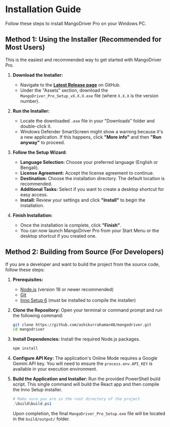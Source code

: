 
# Installation Guide

Follow these steps to install MangoDriver Pro on your Windows PC.

## Method 1: Using the Installer (Recommended for Most Users)

This is the easiest and recommended way to get started with MangoDriver Pro.

1.  **Download the Installer:**
    -   Navigate to the [**Latest Release page**](https://github.com/ashikurrahaman48/mangodriver/releases/latest) on GitHub.
    -   Under the "Assets" section, download the `MangoDriver_Pro_Setup_vX.X.X.exe` file (where `X.X.X` is the version number).

2.  **Run the Installer:**
    -   Locate the downloaded `.exe` file in your "Downloads" folder and double-click it.
    -   Windows Defender SmartScreen might show a warning because it's a new application. If this happens, click **"More info"** and then **"Run anyway"** to proceed.

3.  **Follow the Setup Wizard:**
    -   **Language Selection:** Choose your preferred language (English or Bengali).
    -   **License Agreement:** Accept the license agreement to continue.
    -   **Destination:** Choose the installation directory. The default location is recommended.
    -   **Additional Tasks:** Select if you want to create a desktop shortcut for easy access.
    -   **Install:** Review your settings and click **"Install"** to begin the installation.

4.  **Finish Installation:**
    -   Once the installation is complete, click **"Finish"**.
    -   You can now launch MangoDriver Pro from your Start Menu or the desktop shortcut if you created one.

## Method 2: Building from Source (For Developers)

If you are a developer and want to build the project from the source code, follow these steps:

1.  **Prerequisites:**
    -   [Node.js](https://nodejs.org/) (version 18 or newer recommended)
    -   [Git](https://git-scm.com/)
    -   [Inno Setup 6](https://jrsoftware.org/isinfo.php) (must be installed to compile the installer)

2.  **Clone the Repository:**
    Open your terminal or command prompt and run the following command:
    ```bash
    git clone https://github.com/ashikurrahaman48/mangodriver.git
    cd mangodriver
    ```

3.  **Install Dependencies:**
    Install the required Node.js packages.
    ```bash
    npm install
    ```

4.  **Configure API Key:**
    The application's Online Mode requires a Google Gemini API key. You will need to ensure the `process.env.API_KEY` is available in your execution environment.

5.  **Build the Application and Installer:**
    Run the provided PowerShell build script. This single command will build the React app and then compile the Inno Setup installer.
    ```powershell
    # Make sure you are in the root directory of the project
    .\build\build.ps1
    ```
    Upon completion, the final `MangoDriver_Pro_Setup.exe` file will be located in the `build/output/` folder.
